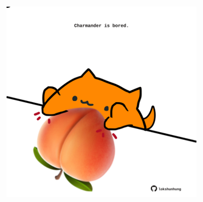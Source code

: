 <!-- built at 12/09/2022, 18:00:59 UTC -->
<p align="center">
  <img width="500" height="500" src="./ReadmeImage.svg">
</p>
